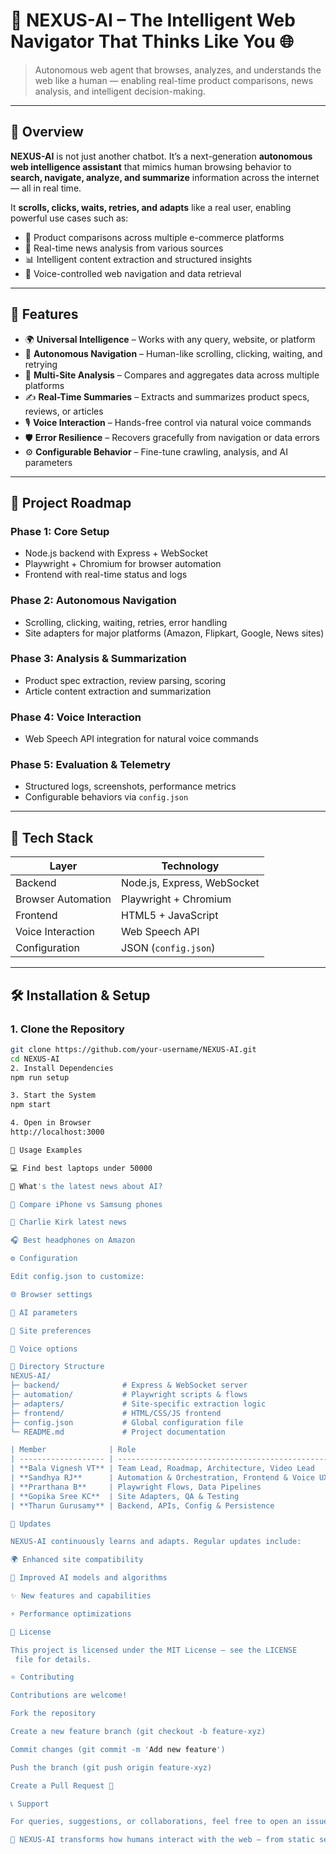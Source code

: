 # 🤖 NEXUS-AI – The Intelligent Web Navigator That Thinks Like You 🌐

> Autonomous web agent that browses, analyzes, and understands the web like a human — enabling real-time product comparisons, news analysis, and intelligent decision-making.

---

## 📜 Overview

**NEXUS-AI** is not just another chatbot. It’s a next-generation **autonomous web intelligence assistant** that mimics human browsing behavior to **search, navigate, analyze, and summarize** information across the internet — all in real time.

It **scrolls, clicks, waits, retries, and adapts** like a real user, enabling powerful use cases such as:

- 🛒 Product comparisons across multiple e-commerce platforms  
- 📰 Real-time news analysis from various sources  
- 📊 Intelligent content extraction and structured insights  
- 🎤 Voice-controlled web navigation and data retrieval

---

## 🚀 Features

- 🌍 **Universal Intelligence** – Works with any query, website, or platform  
- 🧠 **Autonomous Navigation** – Human-like scrolling, clicking, waiting, and retrying  
- 🔄 **Multi-Site Analysis** – Compares and aggregates data across multiple platforms  
- ✍️ **Real-Time Summaries** – Extracts and summarizes product specs, reviews, or articles  
- 🎙️ **Voice Interaction** – Hands-free control via natural voice commands  
- 🛡️ **Error Resilience** – Recovers gracefully from navigation or data errors  
- ⚙️ **Configurable Behavior** – Fine-tune crawling, analysis, and AI parameters

---

## 🧭 Project Roadmap

### Phase 1: Core Setup
- Node.js backend with Express + WebSocket  
- Playwright + Chromium for browser automation  
- Frontend with real-time status and logs  

### Phase 2: Autonomous Navigation
- Scrolling, clicking, waiting, retries, error handling  
- Site adapters for major platforms (Amazon, Flipkart, Google, News sites)

### Phase 3: Analysis & Summarization
- Product spec extraction, review parsing, scoring  
- Article content extraction and summarization

### Phase 4: Voice Interaction
- Web Speech API integration for natural voice commands

### Phase 5: Evaluation & Telemetry
- Structured logs, screenshots, performance metrics  
- Configurable behaviors via `config.json`

---

## 🧰 Tech Stack

| Layer | Technology |
|------|------------|
| Backend | Node.js, Express, WebSocket |
| Browser Automation | Playwright + Chromium |
| Frontend | HTML5 + JavaScript |
| Voice Interaction | Web Speech API |
| Configuration | JSON (`config.json`) |

---

## 🛠️ Installation & Setup

### 1. Clone the Repository
```bash
git clone https://github.com/your-username/NEXUS-AI.git
cd NEXUS-AI
2. Install Dependencies
npm run setup

3. Start the System
npm start

4. Open in Browser
http://localhost:3000

🎯 Usage Examples

💻 Find best laptops under 50000

📰 What's the latest news about AI?

📱 Compare iPhone vs Samsung phones

📰 Charlie Kirk latest news

🎧 Best headphones on Amazon

⚙️ Configuration

Edit config.json to customize:

🌐 Browser settings

🤖 AI parameters

🔄 Site preferences

🎤 Voice options

📁 Directory Structure
NEXUS-AI/
├─ backend/              # Express & WebSocket server
├─ automation/           # Playwright scripts & flows
├─ adapters/             # Site-specific extraction logic
├─ frontend/             # HTML/CSS/JS frontend
├─ config.json           # Global configuration file
└─ README.md             # Project documentation

| Member              | Role                                            |
| ------------------- | ----------------------------------------------- |
| **Bala Vignesh VT** | Team Lead, Roadmap, Architecture, Video Lead    |
| **Sandhya RJ**      | Automation & Orchestration, Frontend & Voice UX |
| **Prarthana B**     | Playwright Flows, Data Pipelines                |
| **Gopika Sree KC**  | Site Adapters, QA & Testing                     |
| **Tharun Gurusamy** | Backend, APIs, Config & Persistence             |

🔄 Updates

NEXUS-AI continuously learns and adapts. Regular updates include:

🌍 Enhanced site compatibility

🤖 Improved AI models and algorithms

✨ New features and capabilities

⚡ Performance optimizations

📜 License

This project is licensed under the MIT License – see the LICENSE
 file for details.

⭐ Contributing

Contributions are welcome!

Fork the repository

Create a new feature branch (git checkout -b feature-xyz)

Commit changes (git commit -m 'Add new feature')

Push the branch (git push origin feature-xyz)

Create a Pull Request 🚀

📞 Support

For queries, suggestions, or collaborations, feel free to open an issue or reach out via email.

🧠 NEXUS-AI transforms how humans interact with the web — from static search results to autonomous, intelligent exploration.
